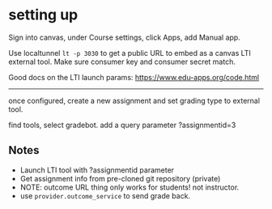 # setting up

Sign into canvas, under Course settings, click Apps, add Manual app.

Use localtunnel `lt -p 3030` to get a public URL to embed as a canvas
LTI external tool. Make sure consumer key and consumer secret match.

Good docs on the LTI launch params: https://www.edu-apps.org/code.html

---

once configured, create a new assignment and set grading type to external tool.

find tools, select gradebot. add a query parameter ?assignmentid=3


## Notes

- Launch LTI tool with ?assignmentid parameter
- Get assignment info from pre-cloned git repository (private)
- NOTE: outcome URL thing only works for students! not instructor.
- use `provider.outcome_service` to send grade back.